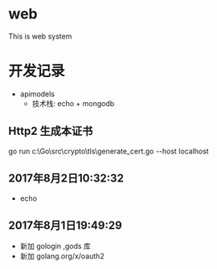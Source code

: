 # web
This is web system

# 开发记录
- apimodels 
    - 技术栈: echo + mongodb

## Http2 生成本证书
 go run c:\Go\src\crypto\tls\generate_cert.go --host localhost

## 2017年8月2日10:32:32
- echo 

## 2017年8月1日19:49:29 
- 新加 gologin ,gods 库
- 新加 golang.org/x/oauth2


